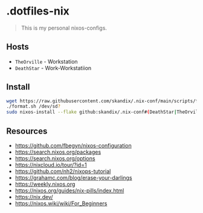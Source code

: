 # .dotfiles-nix
> This is my personal nixos-configs.

## Hosts
* ``TheOrville`` - Workstation
* ``DeathStar`` - Work-Workstatiion

## Install
```bash
wget https://raw.githubusercontent.com/skandix/.nix-conf/main/scripts/format.sh
./format.sh /dev/sd?
sudo nixos-install --flake github:skandix/.nix-conf#(DeathStar|TheOrville|SpaceCruiser)
```

## Resources
* https://github.com/fbegyn/nixos-configuration
* https://search.nixos.org/packages
* https://search.nixos.org/options
* https://nixcloud.io/tour/?id=1
* https://github.com/nh2/nixops-tutorial
* https://grahamc.com/blog/erase-your-darlings
* https://weekly.nixos.org
* https://nixos.org/guides/nix-pills/index.html
* https://nix.dev/
* https://nixos.wiki/wiki/For_Beginners

